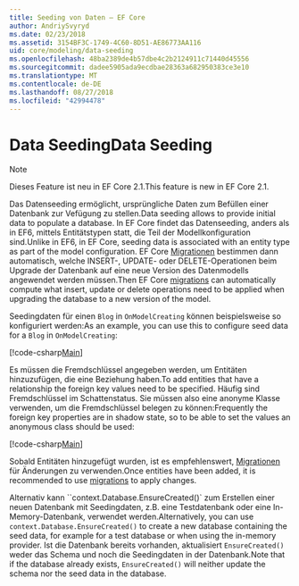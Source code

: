 ```yaml
---
title: Seeding von Daten – EF Core
author: AndriySvyryd
ms.date: 02/23/2018
ms.assetid: 3154BF3C-1749-4C60-8D51-AE86773AA116
uid: core/modeling/data-seeding
ms.openlocfilehash: 48ba2389de4b57dbe4c2b2124911c71440d45556
ms.sourcegitcommit: dadee5905ada9ecdbae28363a682950383ce3e10
ms.translationtype: MT
ms.contentlocale: de-DE
ms.lasthandoff: 08/27/2018
ms.locfileid: "42994478"
---
```

# <a name="data-seeding"></a><span data-ttu-id="12287-102">Data Seeding</span><span class="sxs-lookup"><span data-stu-id="12287-102">Data Seeding</span></span>

> [!NOTE]  
> <span data-ttu-id="12287-103">Dieses Feature ist neu in EF Core 2.1.</span><span class="sxs-lookup"><span data-stu-id="12287-103">This feature is new in EF Core 2.1.</span></span>

<span data-ttu-id="12287-104">Das Datenseeding ermöglicht, ursprüngliche Daten zum Befüllen einer Datenbank zur Vefügung zu stellen.</span><span class="sxs-lookup"><span data-stu-id="12287-104">Data seeding allows to provide initial data to populate a database.</span></span> <span data-ttu-id="12287-105">In EF Core findet das Datenseeding, anders als in EF6, mittels Entitätstypen statt, die Teil der Modellkonfiguration sind.</span><span class="sxs-lookup"><span data-stu-id="12287-105">Unlike in EF6, in EF Core, seeding data is associated with an entity type as part of the model configuration.</span></span> <span data-ttu-id="12287-106">EF Core [Migrationen](xref:core/managing-schemas/migrations/index) bestimmen dann automatisch, welche INSERT-, UPDATE- oder DELETE-Operationen beim Upgrade der Datenbank auf eine neue Version des Datenmodells angewendet werden müssen.</span><span class="sxs-lookup"><span data-stu-id="12287-106">Then EF Core [migrations](xref:core/managing-schemas/migrations/index) can automatically compute what insert, update or delete operations need to be applied when upgrading the database to a new version of the model.</span></span>

<span data-ttu-id="12287-107">Seedingdaten für einen `Blog` in `OnModelCreating` können beispielsweise so konfiguriert werden:</span><span class="sxs-lookup"><span data-stu-id="12287-107">As an example, you can use this to configure seed data for a `Blog` in `OnModelCreating`:</span></span>

[!code-csharp[Main](../../../samples/core/DataSeeding/DataSeedingContext.cs?name=BlogSeed)]

<span data-ttu-id="12287-108">Es müssen die Fremdschlüssel angegeben werden, um Entitäten hinzuzufügen, die eine Beziehung haben.</span><span class="sxs-lookup"><span data-stu-id="12287-108">To add entities that have a relationship the foreign key values need to be specified.</span></span> <span data-ttu-id="12287-109">Häufig sind Fremdschlüssel im Schattenstatus. Sie müssen also eine anonyme Klasse verwenden, um die Fremdschlüssel belegen zu können:</span><span class="sxs-lookup"><span data-stu-id="12287-109">Frequently the foreign key properties are in shadow state, so to be able to set the values an anonymous class should be used:</span></span>

[!code-csharp[Main](../../../samples/core/DataSeeding/DataSeedingContext.cs?name=PostSeed)]

<span data-ttu-id="12287-110">Sobald Entitäten hinzugefügt wurden, ist es empfehlenswert, [Migrationen](xref:core/managing-schemas/migrations/index) für Änderungen zu verwenden.</span><span class="sxs-lookup"><span data-stu-id="12287-110">Once entities have been added, it is recommended to use [migrations](xref:core/managing-schemas/migrations/index) to apply changes.</span></span> 

<span data-ttu-id="12287-111">Alternativ kann \`\`context.Database.EnsureCreated()\` zum Erstellen einer neuen Datenbank mit Seedingdaten, z.B. eine Testdatenbank oder eine In-Memory-Datenbank, verwendet werden.</span><span class="sxs-lookup"><span data-stu-id="12287-111">Alternatively, you can use `context.Database.EnsureCreated()` to create a new database containing the seed data, for example for a test database or when using the in-memory provider.</span></span> <span data-ttu-id="12287-112">Ist die Datenbank bereits vorhanden, aktualisiert `EnsureCreated()` weder das Schema und noch die Seedingdaten in der Datenbank.</span><span class="sxs-lookup"><span data-stu-id="12287-112">Note that if the database already exists, `EnsureCreated()` will neither update the schema nor the seed data in the database.</span></span>
